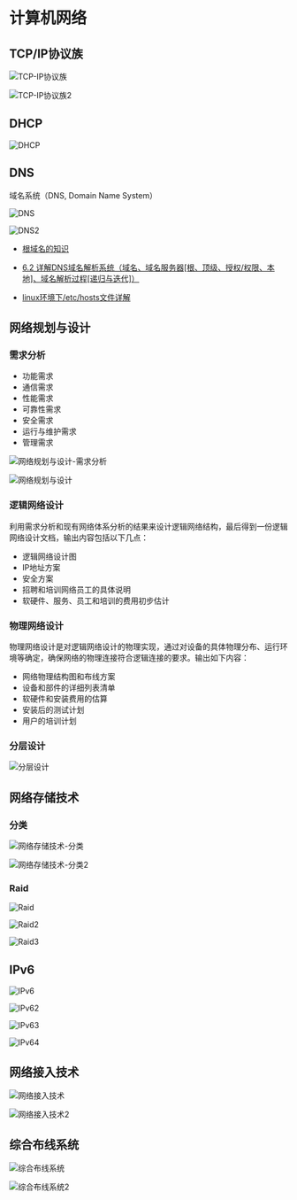 # 计算机网络

## TCP/IP协议族

<!-- ![TCP/IP协议族](images/TCP-IP%E5%8D%8F%E8%AE%AE%E6%97%8F.png) -->
![TCP-IP协议族](https://cdn.jsdelivr.net/gh/realwujing/picture-bed/TCP-IP协议族.png)

<!-- ![TCP-IP协议族2](images/TCP-IP%E5%8D%8F%E8%AE%AE%E6%97%8F2.png) -->
![TCP-IP协议族2](https://cdn.jsdelivr.net/gh/realwujing/picture-bed/TCP-IP协议族2.png)

## DHCP

<!-- ![DHCP](images/DHCP.png) -->
![DHCP](https://cdn.jsdelivr.net/gh/realwujing/picture-bed/DHCP.png)

## DNS

域名系统（DNS, Domain Name System）

<!-- ![DNS](images/DNS.png) -->
![DNS](https://cdn.jsdelivr.net/gh/realwujing/picture-bed/DNS.png)

<!-- ![DNS2](images/DNS2.png) -->
![DNS2](https://cdn.jsdelivr.net/gh/realwujing/picture-bed/DNS2.png)

- [根域名的知识](https://www.ruanyifeng.com/blog/2018/05/root-domain.html)

- [6.2 详解DNS域名解析系统（域名、域名服务器[根、顶级、授权/权限、本地]、域名解析过程[递归与迭代]）](https://blog.csdn.net/weixin_43914604/article/details/105583806)

- [linux环境下/etc/hosts文件详解](https://www.jianshu.com/p/476a92a39b45)

## 网络规划与设计

### 需求分析

- 功能需求
- 通信需求
- 性能需求
- 可靠性需求
- 安全需求
- 运行与维护需求
- 管理需求

<!-- ![网络规划与设计-需求分析](images/%E7%BD%91%E7%BB%9C%E8%A7%84%E5%88%92%E4%B8%8E%E8%AE%BE%E8%AE%A1-%E9%9C%80%E6%B1%82%E5%88%86%E6%9E%90.png) -->
![网络规划与设计-需求分析](https://cdn.jsdelivr.net/gh/realwujing/picture-bed/网络规划与设计-需求分析.png)

<!-- ![网络规划与设计](images/%E7%BD%91%E7%BB%9C%E8%A7%84%E5%88%92%E4%B8%8E%E8%AE%BE%E8%AE%A1.png) -->
![网络规划与设计](https://cdn.jsdelivr.net/gh/realwujing/picture-bed/网络规划与设计.png)

### 逻辑网络设计

利用需求分析和现有网络体系分析的结果来设计逻辑网络结构，最后得到一份逻辑网络设计文档，输出内容包括以下几点：

- 逻辑网络设计图
- IP地址方案
- 安全方案
- 招聘和培训网络员工的具体说明
- 软硬件、服务、员工和培训的费用初步估计

### 物理网络设计

物理网络设计是对逻辑网络设计的物理实现，通过对设备的具体物理分布、运行环境等确定，确保网络的物理连接符合逻辑连接的要求。输出如下内容：

- 网络物理结构图和布线方案
- 设备和部件的详细列表清单
- 软硬件和安装费用的估算
- 安装后的测试计划
- 用户的培训计划

### 分层设计

<!-- ![分层设计](images/%E5%88%86%E5%B1%82%E8%AE%BE%E8%AE%A1.png) -->
![分层设计](https://cdn.jsdelivr.net/gh/realwujing/picture-bed/分层设计.png)

## 网络存储技术

### 分类

<!-- ![网络存储技术-分类](images/网络存储技术-分类.png) -->
![网络存储技术-分类](https://cdn.jsdelivr.net/gh/realwujing/picture-bed/网络存储技术-分类.png)

<!-- ![网络存储技术-分类2](images/网络存储技术-分类2.png) -->
![网络存储技术-分类2](https://cdn.jsdelivr.net/gh/realwujing/picture-bed/网络存储技术-分类2.png)

### Raid

<!-- ![Raid](images/Raid.png) -->
![Raid](https://cdn.jsdelivr.net/gh/realwujing/picture-bed/Raid.png)

![Raid2](images/Raid2.png)

![Raid3](images/Raid3.png)

## IPv6

![IPv6](images/IPv6.png)

![IPv62](images/IPv62.png)

![IPv63](images/IPv63.png)

![IPv64](images/IPv64.png)

## 网络接入技术

![网络接入技术](images/%E7%BD%91%E7%BB%9C%E6%8E%A5%E5%85%A5%E6%8A%80%E6%9C%AF.png)

![网络接入技术2](images/%E7%BD%91%E7%BB%9C%E6%8E%A5%E5%85%A5%E6%8A%80%E6%9C%AF2.png)

## 综合布线系统

![综合布线系统](images/%E7%BB%BC%E5%90%88%E5%B8%83%E7%BA%BF%E7%B3%BB%E7%BB%9F.png)

![综合布线系统2](images/%E7%BB%BC%E5%90%88%E5%B8%83%E7%BA%BF%E7%B3%BB%E7%BB%9F2.png)
